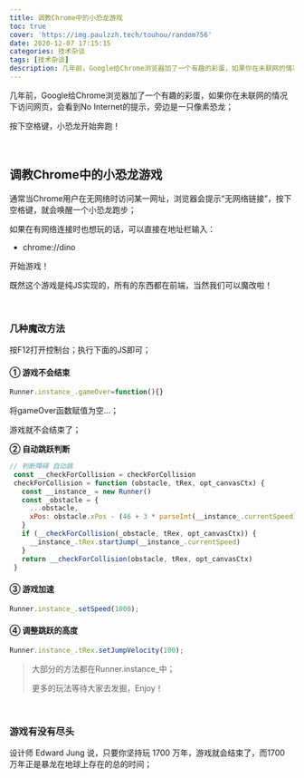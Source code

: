 ```yaml
---
title: 调教Chrome中的小恐龙游戏
toc: true
cover: 'https://img.paulzzh.tech/touhou/random?56'
date: 2020-12-07 17:15:15
categories: 技术杂谈
tags: [技术杂谈]
description: 几年前，Google给Chrome浏览器加了一个有趣的彩蛋，如果你在未联网的情况下访问网页，会看到No Internet的提示，旁边是一只像素恐龙；按下空格键，小恐龙开始奔跑！
---
```


几年前，Google给Chrome浏览器加了一个有趣的彩蛋，如果你在未联网的情况下访问网页，会看到No Internet的提示，旁边是一只像素恐龙；

按下空格键，小恐龙开始奔跑！

<br/>

<!--more-->

## **调教Chrome中的小恐龙游戏**

通常当Chrome用户在无网络时访问某一网址，浏览器会提示“无网络链接”，按下空格键，就会唤醒一个小恐龙跑步；

如果在有网络连接时也想玩的话，可以直接在地址栏输入：

-   chrome://dino

开始游戏！

既然这个游戏是纯JS实现的，所有的东西都在前端，当然我们可以魔改啦！

<br/>

### **几种魔改方法**

按F12打开控制台；执行下面的JS即可；

#### **① 游戏不会结束**

```javascript
Runner.instance_.gameOver=function(){}
```

将gameOver函数赋值为空…；

游戏就不会结束了；

**② 自动跳跃判断**

```javascript
// 判断障碍 自动跳
 const __checkForCollision = checkForCollision
 checkForCollision = function (obstacle, tRex, opt_canvasCtx) {
   const __instance_ = new Runner()
   const _obstacle = {
     ...obstacle,
     xPos: obstacle.xPos - (46 + 3 * parseInt(__instance_.currentSpeed))
   }
   if (__checkForCollision(_obstacle, tRex, opt_canvasCtx)) {
     __instance_.tRex.startJump(__instance_.currentSpeed)
   }
   return __checkForCollision(obstacle, tRex, opt_canvasCtx)
 }
```

#### **③ 游戏加速**

```javascript
Runner.instance_.setSpeed(1000);
```

#### **④ 调整跳跃的高度**

```javascript
Runner.instance_.tRex.setJumpVelocity(100);
```

>   大部分的方法都在Runner.instance_中；
>
>   更多的玩法等待大家去发掘，Enjoy！

<br/>

### **游戏有没有尽头**

设计师 Edward Jung 说，只要你坚持玩 1700 万年，游戏就会结束了，而1700 万年正是暴龙在地球上存在的总的时间；

<br/>